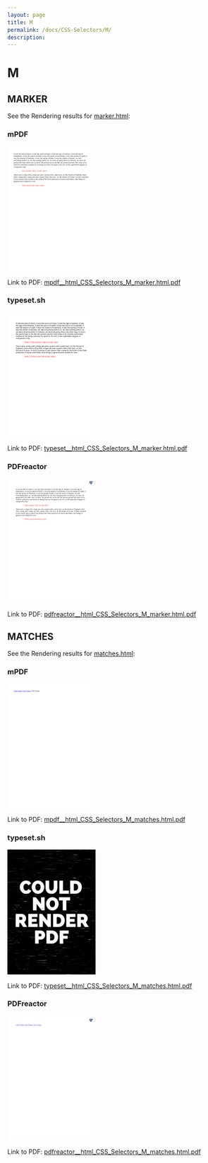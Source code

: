 ```yaml
---
layout: page
title: M
permalink: /docs/CSS-Selectors/M/
description: 
---
```


# M



## MARKER

See the Rendering results for [marker.html](/html/CSS%20Selectors/M/marker.html):

### mPDF
![](mpdf__html_CSS_Selectors_M_marker.html.png) 

Link to PDF: [mpdf__html_CSS_Selectors_M_marker.html.pdf](mpdf__html_CSS_Selectors_M_marker.html.pdf)

### typeset.sh
![](typeset__html_CSS_Selectors_M_marker.html.png) 

Link to PDF: [typeset__html_CSS_Selectors_M_marker.html.pdf](typeset__html_CSS_Selectors_M_marker.html.pdf)

### PDFreactor
![](pdfreactor__html_CSS_Selectors_M_marker.html.png) 

Link to PDF: [pdfreactor__html_CSS_Selectors_M_marker.html.pdf](pdfreactor__html_CSS_Selectors_M_marker.html.pdf)

## MATCHES

See the Rendering results for [matches.html](/html/CSS%20Selectors/M/matches.html):

### mPDF
![](mpdf__html_CSS_Selectors_M_matches.html.png) 

Link to PDF: [mpdf__html_CSS_Selectors_M_matches.html.pdf](mpdf__html_CSS_Selectors_M_matches.html.pdf)

### typeset.sh
![](typeset__html_CSS_Selectors_M_matches.html.png) 

Link to PDF: [typeset__html_CSS_Selectors_M_matches.html.pdf](typeset__html_CSS_Selectors_M_matches.html.pdf)

### PDFreactor
![](pdfreactor__html_CSS_Selectors_M_matches.html.png) 

Link to PDF: [pdfreactor__html_CSS_Selectors_M_matches.html.pdf](pdfreactor__html_CSS_Selectors_M_matches.html.pdf)


